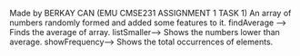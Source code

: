 Made by BERKAY CAN (EMU CMSE231 ASSIGNMENT 1 TASK 1)
An array of numbers randomly formed and added some features to it.
findAverage --> Finds the average of array.
listSmaller--> Shows the numbers lower than average.
showFrequency--> Shows the total occurrences of elements.
